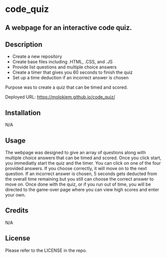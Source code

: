 # code_quiz
## A webpage for an interactive code quiz.

## Description

- Create a new repository
- Create base files including .HTML, .CSS, and .JS
- Provide list questions and multiple choice answers
- Create a timer that gives you 60 seconds to finish the quiz
- Set up a time deduction if an incorrect answer is chosen

Purpose was to create a quiz that can be timed and scored.

Deployed URL: https://molokiem.github.io/code_quiz/

## Installation

N/A

## Usage

The webpage was designed to give an array of questions along with multiple choice answers that can be timed and scored. Once you click start, you immediatly start the quiz and the timer. You can click on one of the four provided answers. If you choose correctly, it will move on to the next question. If an incorrect answer is chosen, 5 seconds gets deducted from the overall time remaining but you still can choose the correct answer to move on. Once done with the quiz, or if you run out of time, you will be directed to the game-over page where you can view high scores and enter your own.

## Credits

N/A

## License

Please refer to the LICENSE in the repo.